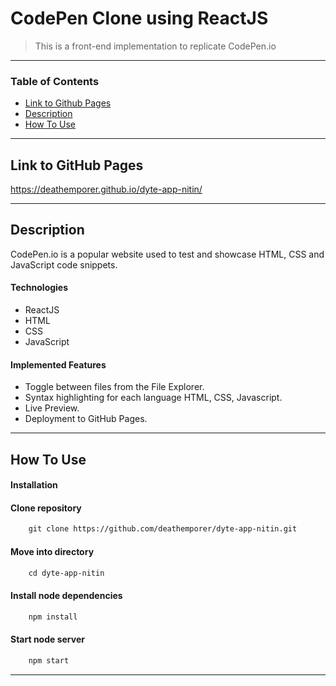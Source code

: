 # CodePen Clone using ReactJS

> This is a front-end implementation to replicate CodePen.io

---

### Table of Contents

- [Link to Github Pages](#link-to-page)
- [Description](#description)
- [How To Use](#how-to-use)

---

## Link to GitHub Pages
 https://deathemporer.github.io/dyte-app-nitin/

---

## Description

CodePen.io is a popular website used to test and showcase HTML, CSS and JavaScript code snippets.

#### Technologies

- ReactJS
- HTML
- CSS
- JavaScript

#### Implemented Features

- Toggle between files from the File Explorer.
- Syntax highlighting for each language HTML, CSS, Javascript.
- Live Preview.
- Deployment to GitHub Pages.

---

## How To Use

#### Installation



#### Clone repository

```html
    git clone https://github.com/deathemporer/dyte-app-nitin.git
```
#### Move into directory

```html
    cd dyte-app-nitin
```
#### Install node dependencies

```html
    npm install
```
#### Start node server

```html
    npm start
```

---


